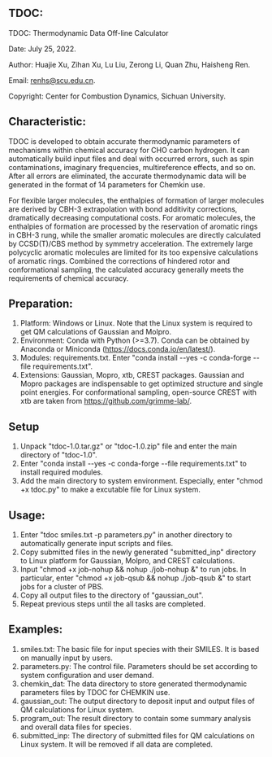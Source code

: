 ## TDOC:
TDOC: Thermodynamic Data Off-line Calculator 

Date: July 25, 2022.

Author: Huajie Xu, Zihan Xu, Lu Liu, Zerong Li, Quan Zhu, Haisheng Ren.

Email: renhs@scu.edu.cn.

Copyright: Center for Combustion Dynamics, Sichuan University.


## Characteristic:
TDOC is developed to obtain accurate thermodynamic parameters of mechanisms within chemical accuracy for CHO carbon hydrogen.
It can automatically build input files and deal with occurred errors, such as spin contaminations, imaginary frequencies, 
multireference effects, and so on. After all errors are eliminated, the accurate thermodynamic data will be generated in the
format of 14 parameters for Chemkin use.

For flexible larger molecules, the enthalpies of formation of larger molecules are derived by CBH-3 extrapolation with bond 
additivity corrections, dramatically decreasing computational costs. For aromatic molecules, the enthalpies of formation 
are processed by the reservation of aromatic rings in CBH-3 rung, while the smaller aromatic molecules are directly calculated
by CCSD(T)/CBS method by symmetry acceleration. The extremely large polycyclic aromatic molecules are limited for its too 
expensive calculations of aromatic rings. Combined the corrections of hindered rotor and conformational sampling, the calculated
accuracy generally meets the requirements of chemical accuracy.


## Preparation:
1. Platform: Windows or Linux. Note that the Linux system is required to get QM calculations of Gaussian and Molpro.
2. Environment: Conda with Python (>=3.7). Conda can be obtained by Anaconda or Miniconda (https://docs.conda.io/en/latest/).
3. Modules: requirements.txt. Enter "conda install --yes -c conda-forge --file requirements.txt".
4. Extensions: Gaussian, Mopro, xtb, CREST packages. Gaussian and Mopro packages are indispensable to get optimized structure 
   and single point energies. For conformational sampling, open-source CREST with xtb are taken from https://github.com/grimme-lab/.


## Setup
1. Unpack "tdoc-1.0.tar.gz" or "tdoc-1.0.zip" file and enter the main directory of "tdoc-1.0".
2. Enter "conda install --yes -c conda-forge --file requirements.txt" to install required modules.
3. Add the main directory to system environment. Especially, enter "chmod +x tdoc.py" to make a excutable file for Linux system. 


## Usage:
1. Enter "tdoc smiles.txt -p parameters.py" in another directory to automatically generate input scripts and files. 
2. Copy submitted files in the newly generated "submitted_inp" directory to Linux platform for Gaussian, Molpro, and CREST calculations.
3. Input "chmod +x job-nohup && nohup ./job-nohup &" to run jobs. In particular, enter "chmod +x job-qsub && nohup ./job-qsub &" 
   to start jobs for a cluster of PBS.
4. Copy all output files to the directory of "gaussian_out".
5. Repeat previous steps until the all tasks are completed.


## Examples:
1. smiles.txt: The basic file for input species with their SMILES. It is based on manually input by users.
2. parameters.py: The control file. Parameters should be set according to system configuration and user demand. 
3. chemkin_dat: The data directory to store generated thermodynamic parameters files by TDOC for CHEMKIN use.
4. gaussian_out: The output directory to deposit input and output files of QM calculations for Linux system.
5. program_out: The result directory to contain some summary analysis and overall data files for species.
6. submitted_inp: The directory of submitted files for QM calculations on Linux system. It will be removed if all data are completed.
